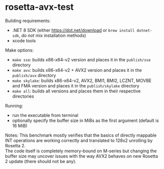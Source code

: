# rosetta-avx-test

Building requirements:
- .NET 8 SDK (either https://dot.net/download or `brew install dotnet-sdk`, *do not* mix installation methods)
- xcode tools

Make options:
- `make sse`: builds x86-x64-v2 version and places it in the `publish/sse` directory
- `make avx`: builds x86-x64-v2 + AVX2 version and places it in the `publish/avx` directory
- `make skylake`: builds x86-x64-v2, AVX2, BMI1, BMI2, LCZNT, MOVBE and FMA version and places it in the `publish/skylake` directory
- `make all`: builds all versions and places them in their respective directories

Running:
- run the executable from terminal
- optionally specify the buffer size in MiBs as the first argument (default is 16 MiB)

Notes:
This benchmark mostly verifies that the basics of directly mappable INT operations are working correctly and translated to 128x2 unrolling by Rosetta 2.  
The code itself is completely memory-bound on M-series but changing the buffer size may uncover issues with the way AVX2 behaves on new Rosetta 2 update (there should not be any).